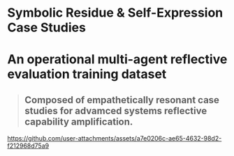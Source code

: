 # Symbolic Residue & Self-Expression Case Studies

# An operational multi-agent reflective evaluation training dataset 
> ## Composed of empathetically resonant case studies for advamced systems reflective capability amplification.

https://github.com/user-attachments/assets/a7e0206c-ae65-4632-98d2-f212968d75a9

